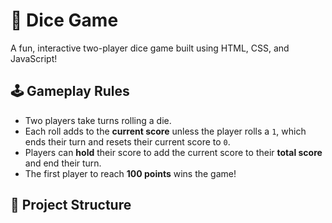 # 🎲 Dice Game

A fun, interactive two-player dice game built using HTML, CSS, and JavaScript!

## 🕹️ Gameplay Rules

- Two players take turns rolling a die.
- Each roll adds to the **current score** unless the player rolls a `1`, which ends their turn and resets their current score to `0`.
- Players can **hold** their score to add the current score to their **total score** and end their turn.
- The first player to reach **100 points** wins the game!

## 📁 Project Structure


